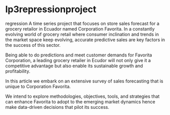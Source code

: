 # lp3repressionproject
regression
A time series project that focuses on store sales forecast for a grocery retailor in Ecuador named Corporation Favorita. In a constantly evolving world of grocery retail where consumer inclination and trends in the market space keep evolving, accurate predictive sales are key factors in the success of this sector.

Being able to do predictions and meet customer demands for Favorita Corporation, a leading grocery retailer in Ecudor will not only give it a competitive advantage but also enable its sustainable growth and profitability.

In this article we embark on an extensive survey of sales forecasting that is unique to Corporation Favorita.

We intend to explore methodologies, objectives, tools, and strategies that can enhance Favorita to adopt to the emerging market dynamics hence make data-driven decisions that pilot its success.
